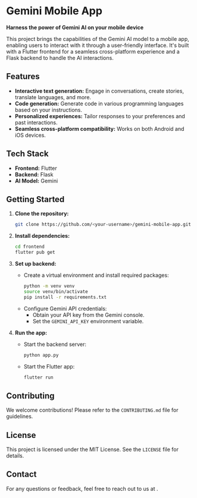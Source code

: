  # Gemini Mobile App

**Harness the power of Gemini AI on your mobile device**

This project brings the capabilities of the Gemini AI model to a mobile app, enabling users to interact with it through a user-friendly interface. It's built with a Flutter frontend for a seamless cross-platform experience and a Flask backend to handle the AI interactions.

## Features

- **Interactive text generation:** Engage in conversations, create stories, translate languages, and more.
- **Code generation:** Generate code in various programming languages based on your instructions.
- **Personalized experiences:** Tailor responses to your preferences and past interactions.
- **Seamless cross-platform compatibility:** Works on both Android and iOS devices.

## Tech Stack

- **Frontend:** Flutter
- **Backend:** Flask
- **AI Model:** Gemini

## Getting Started

1. **Clone the repository:**
   ```bash
   git clone https://github.com/<your-username>/gemini-mobile-app.git
   ```

2. **Install dependencies:**
   ```bash
   cd frontend
   flutter pub get
   ```

3. **Set up backend:**
   - Create a virtual environment and install required packages:
     ```bash
     python -m venv venv
     source venv/bin/activate
     pip install -r requirements.txt
     ```
   - Configure Gemini API credentials:
     - Obtain your API key from the Gemini console.
     - Set the `GEMINI_API_KEY` environment variable.

4. **Run the app:**
   - Start the backend server:
     ```bash
     python app.py
     ```
   - Start the Flutter app:
     ```bash
     flutter run
     ```

## Contributing

We welcome contributions! Please refer to the `CONTRIBUTING.md` file for guidelines.

## License

This project is licensed under the MIT License. See the `LICENSE` file for details.

## Contact

For any questions or feedback, feel free to reach out to us at <your-email>.
